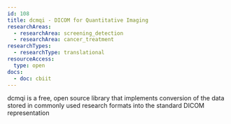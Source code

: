 ```yaml
---
id: 108
title: dcmqi - DICOM for Quantitative Imaging
researchAreas:
  - researchArea: screening_detection
  - researchArea: cancer_treatment
researchTypes:
  - researchType: translational
resourceAccess:
  type: open
docs:
  - doc: cbiit
---
```

dcmqi is a free, open source library that implements conversion of the data stored in commonly used research formats into the standard DICOM representation
